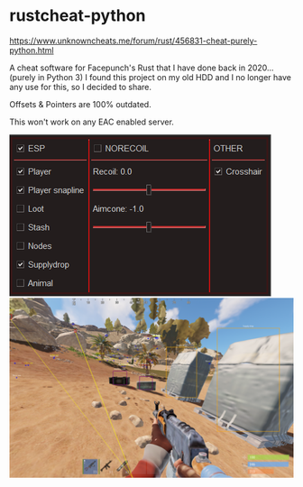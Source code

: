 # rustcheat-python

https://www.unknowncheats.me/forum/rust/456831-cheat-purely-python.html

A cheat software for Facepunch's Rust that I have done back in 2020... (purely in Python 3) I found this project on my old HDD and I no longer have any use for this, so I decided to share.

Offsets & Pointers are 100% outdated.

This won't work on any EAC enabled server.


![GUI](./images/gui.png)
![Overlay](./images/overlay.png)
